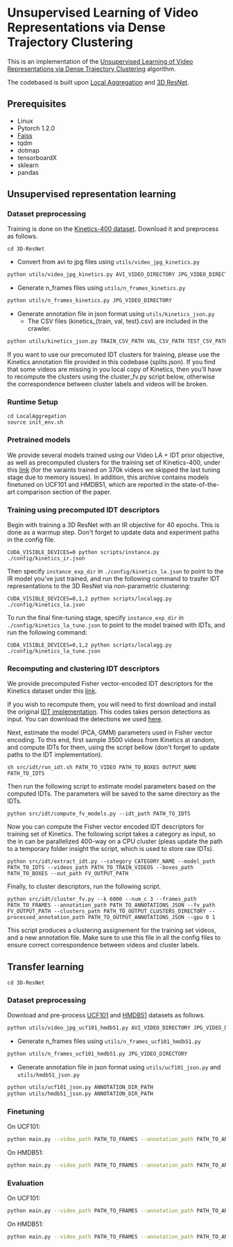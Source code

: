 # Unsupervised Learning of Video Representations via Dense Trajectory Clustering

This is an implementation of the [Unsupervised Learning of Video Representations via Dense Trajectory Clustering](https://arxiv.org/abs/2006.15731) algorithm.

The codebased is built upon [Local Aggregation](https://github.com/neuroailab/LocalAggregation-Pytorch) and [3D ResNet](https://github.com/kenshohara/3D-ResNets-PyTorch).  

## Prerequisites

* Linux
* Pytorch 1.2.0
* [Faiss](https://github.com/facebookresearch/faiss)
* tqdm
* dotmap
* tensorboardX
* sklearn
* pandas

## Unsupervised representation learning

### Dataset preprocessing
Training is done on the [Kinetics-400 dataset](https://github.com/activitynet/ActivityNet/tree/master/Crawler/Kinetics). Download it and preprocess as follows.
```
cd 3D-ResNet
```

* Convert from avi to jpg files using ```utils/video_jpg_kinetics.py```

```bash
python utils/video_jpg_kinetics.py AVI_VIDEO_DIRECTORY JPG_VIDEO_DIRECTORY
```

* Generate n_frames files using ```utils/n_frames_kinetics.py```

```bash
python utils/n_frames_kinetics.py JPG_VIDEO_DIRECTORY
```

* Generate annotation file in json format using ```utils/kinetics_json.py```
  * The CSV files (kinetics_{train, val, test}.csv) are included in the crawler.

```bash
python utils/kinetics_json.py TRAIN_CSV_PATH VAL_CSV_PATH TEST_CSV_PATH DST_JSON_APTH
```

If you want to use our precomuted IDT clusters for training, please use the Kinetics annotation file provided in this codebase (splits.json). If you find that some videos are missing in you local copy of Kinetics, then you'll have to recompute the clusters using the cluster_fv.py script below, otherwise the correspondence between cluster labels and videos will be broken.

### Runtime Setup
```
cd LocalAggregation
source init_env.sh
```

### Pretrained models
We provide several models trained using our Video LA + IDT prior objective, as well as precomputed clusters for the training set of Kinetics-400, under this [link](https://drive.google.com/file/d/1i3Vn_85Fo94BINHgpMaLNvZOKPfS3lvf/view?usp=sharing) (for the varaints trained on 370k videos we skipped the last tuning stage due to memory issues). In addition, this archive contains models finetuned on UCF101 and HMDB51, which are reported in the state-of-the-art comparison section of the paper.  

### Training using precomputed IDT descriptors
Begin with training a 3D ResNet with an IR objective for 40 epochs. This is done as a warmup step. Don't forget to update data and experiment paths in the config file.
```
CUDA_VISIBLE_DEVICES=0 python scripts/instance.py ./config/kinetics_ir.json 
```
Then specify `instance_exp_dir` in `./config/kinetics_la.json` to point to the IR model you've just trained, and run the following command to trasfer IDT representations to the 3D ResNet via non-parametric clustering:
```
CUDA_VISIBLE_DEVICES=0,1,2 python scripts/localagg.py ./config/kinetics_la.json
```
To run the final fine-tuning stage, specify `instance_exp_dir` in `./config/kinetics_la_tune.json` to point to the model trained with IDTs, and run the following command:
```
CUDA_VISIBLE_DEVICES=0,1,2 python scripts/localagg.py ./config/kinetics_la_tune.json
```

### Recomputing and clustering IDT descriptors
We provide precomputed Fisher vector-encoded IDT descriptors for the Kinetics dataset under this [link](https://drive.google.com/file/d/1I5ZWlYJfFxXhPrv6gRq1jZJah85usd1H/view?usp=sharing).

If you wish to recompute them, you will need to first download and install the original [IDT implementation](https://lear.inrialpes.fr/people/wang/improved_trajectories).
This codes takes person detections as input. You can download the detections we used [here](https://drive.google.com/file/d/1CDX8qkhsx9ygL27VG8UQpzAipa3MeHPu/view?usp=sharing).

Next, estimate the model (PCA, GMM) parameters used in Fisher vector encoding. To this end, first sample 3500 videos from Kinetics at random, and compute IDTs for them, using the script bellow (don't forget to update paths to the IDT implementation).
```
sh src/idt/run_idt.sh PATH_TO_VIDEO PATH_TO_BOXES OUTPUT_NAME PATH_TO_IDTS
``` 
Then run the following script to estimate model parameters based on the computed IDTs. The parameters will be saved to the same directory as the IDTs.
```
python src/idt/compute_fv_models.py --idt_path PATH_TO_IDTS
```

Now you can compute the Fisher vector encoded IDT descriptors for training set of Kinetics. The following script takes a category as input, so the in can be parallelized 400-way on a CPU cluster (pleas update the path to a temporary folder insight the script, which is used to store raw IDTs).
```
python src/idt/extract_idt.py --category CATEGORY_NAME --model_path PATH_TO_IDTS --videos_path PATH_TO_TRAIN_VIDEOS --boxes_path PATH_TO_BOXES --out_path FV_OUTPUT_PATH
```

Finally, to cluster descriptors, run the following script.
```
python src/idt/cluster_fv.py --k 6000 --num_c 3 --frames_path PATH_TO_FRAMES --annotation_path PATH_TO_ANNOTATIONS_JSON --fv_path FV_OUTPUT_PATH --clusters_path PATH_TO_OUTPUT_CLUSTERS_DIRECTORY --processed_annotation_path PATH_TO_OUTPUT_ANNOTATIONS_JSON --gpu 0 1
```
This script produces a clustering assignement for the training set videos, and a new annotation file. Make sure to use this file in all the config files to ensure correct correspondence between videos and cluster labels.

## Transfer learning
```
cd 3D-ResNet
```

### Dataset preprocessing
Download and pre-process [UCF101](http://crcv.ucf.edu/data/UCF101.php) and [HMDB51](http://serre-lab.clps.brown.edu/resource/hmdb-a-large-human-motion-database/) datasets as follows.

```bash
python utils/video_jpg_ucf101_hmdb51.py AVI_VIDEO_DIRECTORY JPG_VIDEO_DIRECTORY
```

* Generate n_frames files using ```utils/n_frames_ucf101_hmdb51.py```

```bash
python utils/n_frames_ucf101_hmdb51.py JPG_VIDEO_DIRECTORY
```

* Generate annotation file in json format using ```utils/ucf101_json.py``` and ```utils/hmdb51_json.py```

```bash
python utils/ucf101_json.py ANNOTATION_DIR_PATH
python utils/hmdb51_json.py ANNOTATION_DIR_PATH
```

### Finetuning
On UCF101:
```bash
python main.py --video_path PATH_TO_FRAMES --annotation_path PATH_TO_ANNOTATION --result_path OUTPUT_MODEL_PATH --dataset ucf101 --n_finetune_classes 101 --model resnet --model_depth 18 --resnet_shortcut B --batch_size 128 --n_threads 16 --gpu 0 --pretrain_path PATH_TO_PRETRAINED_MODEL  --checkpoint 10 --ft_begin_index 2 --n_epochs 40 --lr_patience 5  --n_scales 2 --train_crop random
```

On HMDB51:
```bash
python main.py --video_path PATH_TO_FRAMES --annotation_path PATH_TO_ANNOTATION --result_path OUTPUT_MODEL_PATH --dataset hmdb51 --n_finetune_classes 101 --model resnet --model_depth 18 --resnet_shortcut B --batch_size 128 --n_threads 16 --gpu 0 --pretrain_path PATH_TO_PRETRAINED_MODEL  --checkpoint 10 --ft_begin_index 3 --n_epochs 30 --lr_patience 5  --n_scales 2 --train_crop random
```

### Evaluation
On UCF101:
```bash
python main.py --video_path PATH_TO_FRAMES --annotation_path PATH_TO_ANNOTATION --dataset ucf101 --n_classes 101 --model resnet --model_depth 18 --resnet_shortcut B --batch_size 128 --n_threads 16 --gpu 0 --test --no_train --no_val --resume_path OUTPUT_MODEL_PATH/save_40.pth
```

On HMDB51:
```bash
python main.py --video_path PATH_TO_FRAMES --annotation_path PATH_TO_ANNOTATION --dataset hmdb51 --n_classes 101 --model resnet --model_depth 18 --resnet_shortcut B --batch_size 128 --n_threads 16 --gpu 0 --test --no_train --no_val --resume_path OUTPUT_MODEL_PATH/save_30.pth
```
